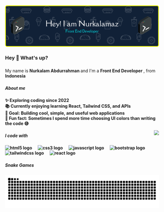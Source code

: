 ![Header](img/github-header-banner.png)
<h3 align="left">Hey 👋 What's up?</h3>

#####

<p align="left">My name is <b> Nurkalam Abdurrahman </b> and I'm a <b> Front End Developer </b>, from <b> Indonesia <b> </p>

###

<h5 align="left">About me</h5>

#####
<p align="left">
  ✨ Exploring coding since 2022<br>
  📚 Currently enjoying learning React, Tailwind CSS, and APIs<br>
  🎯 Goal: Building cool, simple, and useful web applications<br>
  🎲 Fun fact: Sometimes I spend more time choosing UI colors than writing the code 😅
</p>

<img align="right" height="125" src="https://media3.giphy.com/media/v1.Y2lkPTc5MGI3NjExcTF2NTR4ZGlpbHBzNmN1MmoxbGpkOGJuYmJ6bmNrMmY2bzM0b2MxNSZlcD12MV9pbnRlcm5hbF9naWZfYnlfaWQmY3Q9Zw/yjjDRrfuctDHCtKxzf/giphy.gif"  />


###

<h5 align="left">I code with</h5>

#####

<div align="left">
  <img src="https://img.shields.io/badge/HTML5-E34F26?style=for-the-badge&logo=html5&logoColor=white" height="30" alt="html5 logo"  />
  <img width="12" />
  <img src="https://img.shields.io/badge/CSS3-1572B6?style=for-the-badge&logo=css3&logoColor=white" height="30" alt="css3 logo"  />
  <img width="12" />
  <img src="https://img.shields.io/badge/JavaScript-323330?style=for-the-badge&logo=javascript&logoColor=F7DF1E" height="30" alt="javascript logo"  />
  <img width="12" />
  <img src="https://img.shields.io/badge/Bootstrap-563D7C?style=for-the-badge&logo=bootstrap&logoColor=white" height="30" alt="bootstrap logo"  />
  <img width="12" />
  <img src="https://img.shields.io/badge/Tailwind_CSS-38B2AC?style=for-the-badge&logo=tailwind-css&logoColor=white" height="30" alt="tailwindcss logo"  />
  <img width="12" />
  <img src="https://img.shields.io/badge/React-20232A?style=for-the-badge&logo=react&logoColor=61DAFB" height="30" alt="react logo"  />
</div>

###

<h5 align="left">Snake Games</h5>

#####

<img src="https://raw.githubusercontent.com/NurkalamAbdurahman/NurkalamAbdurahman/output/snake.svg" alt="Snake animation" />